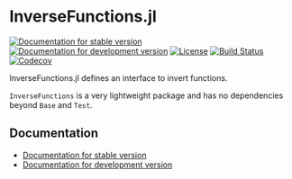 # InverseFunctions.jl

[![Documentation for stable version](https://img.shields.io/badge/docs-stable-blue.svg)](https://JuliaMath.github.io/InverseFunctions.jl/stable)
[![Documentation for development version](https://img.shields.io/badge/docs-dev-blue.svg)](https://JuliaMath.github.io/InverseFunctions.jl/dev)
[![License](http://img.shields.io/badge/license-MIT-brightgreen.svg?style=flat)](LICENSE.md)
[![Build Status](https://github.com/JuliaMath/InverseFunctions.jl/workflows/CI/badge.svg?branch=master)](https://github.com/JuliaMath/InverseFunctions.jl/actions?query=workflow%3ACI)
[![Codecov](https://codecov.io/gh/JuliaMath/InverseFunctions.jl/branch/master/graph/badge.svg)](https://codecov.io/gh/JuliaMath/InverseFunctions.jl)


InverseFunctions.jl defines an interface to invert functions.

`InverseFunctions` is a very lightweight package and has no dependencies
beyond `Base` and `Test`.

## Documentation

* [Documentation for stable version](https://JuliaMath.github.io/InverseFunctions.jl/stable)
* [Documentation for development version](https://JuliaMath.github.io/InverseFunctions.jl/dev)
